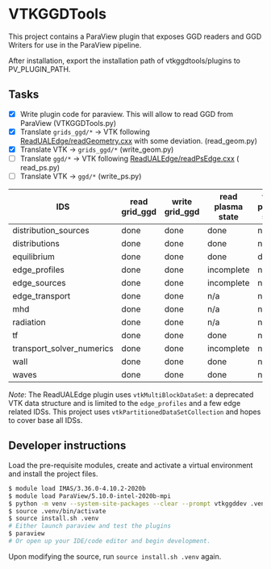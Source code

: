 VTKGGDTools
===========

This project contains a ParaView plugin that exposes GGD readers and GGD Writers for use in the ParaView pipeline.

After installation, export the installation path of vtkggdtools/plugins to PV_PLUGIN_PATH.

Tasks
-----

- [x] Write plugin code for paraview. This will allow to read GGD from ParaView (VTKGGDTools.py)
- [x] Translate `grids_ggd/*` -> VTK
  following [ReadUALEdge/readGeometry.cxx](https://git.iter.org/projects/BND/repos/solps-gui/browse/src/plugins/paraview/readGmtryEdge.cxx)
  with some deviation. (read_geom.py)
- [x] Translate VTK -> `grids_ggd/*` (write_geom.py)
- [ ] Translate `ggd/*` -> VTK
  following [ReadUALEdge/readPsEdge.cxx](https://git.iter.org/projects/BND/repos/solps-gui/browse/src/plugins/paraview/readPsEdge.cxx) (
  read_ps.py)
- [ ] Translate VTK -> `ggd/*` (write_ps.py)

|IDS|  read grid_ggd| write grid_ggd| read plasma state| write plasma state|
|---|---|---|---|---|
|distribution_sources|done|done|done|n/a
|distributions | done |done|done|n/a
|equilibrium| done |done|done|done
|edge_profiles| done  |done|incomplete|n/a
|edge_sources| done  |done|incomplete|n/a
|edge_transport| done  |done|n/a|n/a
|mhd| done  |done|n/a|n/a
|radiation| done  |done|n/a|n/a
|tf| done  |done|done|n/a
|transport_solver_numerics| done  |done|incomplete|n/a
|wall| done  |done|done|n/a
|waves| done  |done|done|n/a

*Note*: The ReadUALEdge plugin uses `vtkMultiBlockDataSet`: a deprecated VTK data structure and is limited to
the `edge_profiles` and a few edge related IDSs. This project uses `vtkPartitionedDataSetCollection` and hopes to cover
base all IDSs.

Developer instructions
----------------------
Load the pre-requisite modules, create and activate a virtual environment and install
the project files.
  ```bash
  $ module load IMAS/3.36.0-4.10.2-2020b
  $ module load ParaView/5.10.0-intel-2020b-mpi
  $ python -m venv --system-site-packages --clear --prompt vtkggddev .venv 
  $ source .venv/bin/activate
  $ source install.sh .venv
  # Either launch paraview and test the plugins
  $ paraview
  # Or open up your IDE/code editor and begin development.
  ```
Upon modifying the source, run `source install.sh .venv` again.
